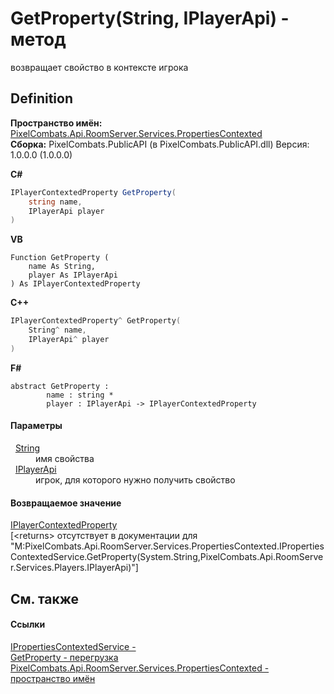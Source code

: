 # GetProperty(String, IPlayerApi) - метод


возвращает свойство в контексте игрока



## Definition
**Пространство имён:** <a href="80301dc4-c99f-1548-9039-ba946ad569bc">PixelCombats.Api.RoomServer.Services.PropertiesContexted</a>  
**Сборка:** PixelCombats.PublicAPI (в PixelCombats.PublicAPI.dll) Версия: 1.0.0.0 (1.0.0.0)

**C#**
``` C#
IPlayerContextedProperty GetProperty(
	string name,
	IPlayerApi player
)
```
**VB**
``` VB
Function GetProperty ( 
	name As String,
	player As IPlayerApi
) As IPlayerContextedProperty
```
**C++**
``` C++
IPlayerContextedProperty^ GetProperty(
	String^ name, 
	IPlayerApi^ player
)
```
**F#**
``` F#
abstract GetProperty : 
        name : string * 
        player : IPlayerApi -> IPlayerContextedProperty 
```



#### Параметры
<dl><dt>  <a href="https://learn.microsoft.com/dotnet/api/system.string" target="_blank" rel="noopener noreferrer">String</a></dt><dd>имя свойства</dd><dt>  <a href="daff9440-f4d4-79a2-3653-919bb66eae04">IPlayerApi</a></dt><dd>игрок, для которого нужно получить свойство</dd></dl>

#### Возвращаемое значение
<a href="10db39eb-700a-debf-cc2f-f8858225ec6d">IPlayerContextedProperty</a>  
\[&lt;returns&gt; отсутствует в документации для "M:PixelCombats.Api.RoomServer.Services.PropertiesContexted.IPropertiesContextedService.GetProperty(System.String,PixelCombats.Api.RoomServer.Services.Players.IPlayerApi)"\]

## См. также


#### Ссылки
<a href="269637b2-ec18-c6c3-d986-54c1bb925639">IPropertiesContextedService - </a>  
<a href="cebb1f28-262b-311c-3744-e27e3c9d511f">GetProperty - перегрузка</a>  
<a href="80301dc4-c99f-1548-9039-ba946ad569bc">PixelCombats.Api.RoomServer.Services.PropertiesContexted - пространство имён</a>  
